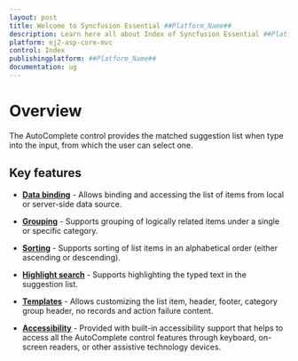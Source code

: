 ```yaml
---
layout: post
title: Welcome to Syncfusion Essential ##Platform_Name##
description: Learn here all about Index of Syncfusion Essential ##Platform_Name## widgets based on HTML5 and jQuery.
platform: ej2-asp-core-mvc
control: Index
publishingplatform: ##Platform_Name##
documentation: ug
---
```



# Overview

The AutoComplete control provides the matched suggestion list when type into the input, from which the user can select one.

## Key features

* **[Data binding](/auto-complete/data-binding.html)** - Allows binding and accessing the list of items from local or server-side data source.

* **[Grouping](/auto-complete/grouping.html)** - Supports grouping of logically related items under a single or specific category.

* **[Sorting](/auto-complete/api-autoComplete.html#sortorder-sortorder)** - Supports sorting of list
items in an alphabetical order (either ascending or descending).

* **[Highlight search](/auto-complete/how-to.html#custom-highlight-search)** - Supports highlighting the typed
text in the suggestion list.

* **[Templates](/auto-complete/templates.html)** - Allows customizing the list item, header, footer,
category group header, no records and action failure
content.

* **[Accessibility](/auto-complete/accessibility.html)** - Provided with built-in accessibility
support that helps to access all the AutoComplete control features through keyboard, on-screen readers, or other assistive technology devices.